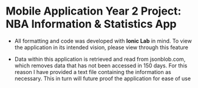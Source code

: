 # Mobile Application Year 2 Project: NBA Information &amp; Statistics App 

- All formatting and code was developed with **Ionic Lab** in mind. To view the application in its intended vision, please view through this feature

- Data within this application is retrieved and read from jsonblob.com, which removes data that has not been accessed in 150 days. For this reason I have provided a text file containing the information as necessary. This in turn will future proof the application for ease of use
